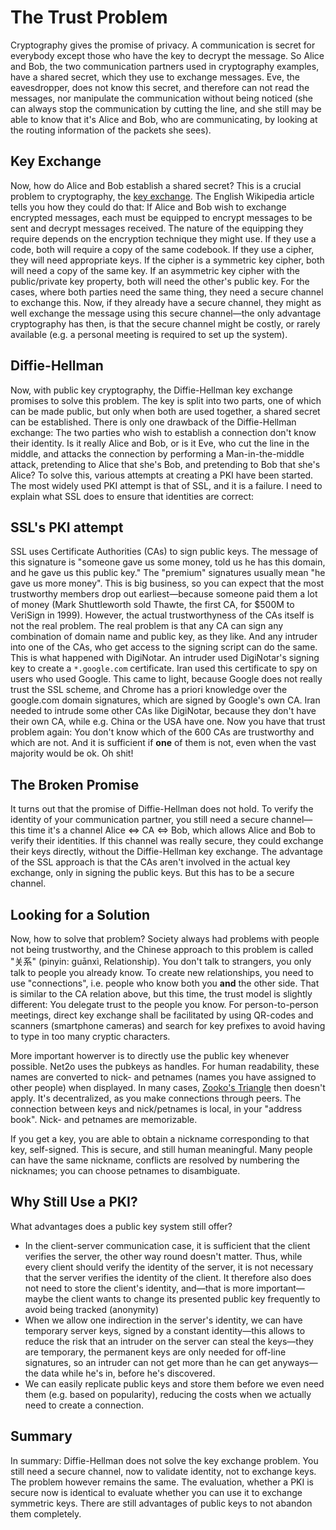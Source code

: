 The Trust Problem
=================

Cryptography gives the promise of privacy. A communication is
secret for everybody except those who have the key to decrypt the
message. So Alice and Bob, the two communication partners used in
cryptography examples, have a shared secret, which they use to
exchange messages. Eve, the eavesdropper, does not know this secret,
and therefore can not read the messages, nor manipulate the
communication without being noticed (she can always stop the
communication by cutting the line, and she still may be able to know
that it's Alice and Bob, who are communicating, by looking at the
routing information of the packets she sees).

Key Exchange
-------------

Now, how do Alice and Bob establish a shared secret? This is a crucial problem
to cryptography, the [key
exchange](http://en.wikipedia.org/wiki/Key_exchange). The English Wikipedia
article tells you how they could do that: If Alice and Bob wish to exchange
encrypted messages, each must be equipped to encrypt messages to be sent and
decrypt messages received. The nature of the equipping they require depends on
the encryption technique they might use. If they use a code, both will require
a copy of the same codebook. If they use a cipher, they will need appropriate
keys. If the cipher is a symmetric key cipher, both will need a copy of the
same key. If an asymmetric key cipher with the public/private key property,
both will need the other's public key. For the cases, where both parties need
the same thing, they need a secure channel to exchange this. Now, if they
already have a secure channel, they might as well exchange the message using
this secure channel—the only advantage cryptography has then, is that the
secure channel might be costly, or rarely available (e.g. a personal meeting
is required to set up the system).

Diffie-Hellman
--------------

Now, with public key cryptography, the Diffie-Hellman
key exchange promises to solve this problem. The key is split into two parts,
one of which can be made public, but only when both are used together, a shared
secret can be established. There is only one drawback of the Diffie-Hellman
exchange: The two parties who wish to establish a connection don't know their
identity. Is it really Alice and Bob, or is it Eve, who cut the line in the
middle, and attacks the connection by performing a Man-in-the-middle attack,
pretending to Alice that she's Bob, and pretending to Bob that she's Alice? To
solve this, various attempts at creating a PKI have been started. The most
widely used PKI attempt is that of SSL, and it is a failure. I need to explain
what SSL does to ensure that identities are correct:

SSL's PKI attempt
-----------------

SSL uses Certificate Authorities (CAs) to sign public keys. The message of
this signature is "someone gave us some money, told us he has this domain, and
he gave us this public key." The "premium" signatures usually mean "he gave us
more money". This is big business, so you can expect that the most trustworthy
members drop out earliest—because someone paid them a lot of money (Mark
Shuttleworth sold Thawte, the first CA, for $500M to VeriSign in
1999). However, the actual trustworthyness of the CAs itself is not the real
problem. The real problem is that any CA can sign any combination of domain
name and public key, as they like. And any intruder into one of the CAs, who
get access to the signing script can do the same. This is what happened with
DigiNotar. An intruder used DigiNotar's signing key to create a
`*.google.com` certificate. Iran used this certificate to spy on users who
used Google. This came to light, because Google does not really trust the SSL
scheme, and Chrome has a priori knowledge over the google.com domain
signatures, which are signed by Google's own CA. Iran needed to intrude some
other CAs like DigiNotar, because they don't have their own CA, while e.g.
China or the USA have one. Now you have that trust problem again: You don't
know which of the 600 CAs are trustworthy and which are not. And it is
sufficient if **one** of them is not, even when the vast majority would be
ok. Oh shit!

The Broken Promise
------------------

It turns out that the promise of Diffie-Hellman does not hold. To
verify the identity of your communication partner, you still need a
secure channel—this time it's a channel Alice ⇔ CA ⇔ Bob, which
allows Alice and Bob to verify their identities. If this channel was
really secure, they could exchange their keys directly, without the
Diffie-Hellman key exchange. The advantage of the SSL approach is that
the CAs aren't involved in the actual key exchange, only in signing
the public keys. But this has to be a secure channel.

Looking for a Solution
----------------------

Now, how to solve that problem? Society always had problems with
people not being trustworthy, and the Chinese approach to this problem
is called "关系" (pinyin: guānxì, Relationship). You don't talk to
strangers, you only talk to people you already know. To create new
relationships, you need to use "connections", i.e. people who know
both you **and** the other side.  That is similar to the CA relation
above, but this time, the trust model is slightly different: You
delegate trust to the people you know.  For person-to-person meetings,
direct key exchange shall be facilitated by using QR-codes and
scanners (smartphone cameras) and search for key prefixes to avoid
having to type in too many cryptic characters.

More important howerver is to directly use the public key whenever possible.
Net2o uses the pubkeys as handles.  For human readability, these names are
converted to nick- and petnames (names you have assigned to other people) when
displayed.  In many cases, [Zooko's
Triangle](https://en.wikipedia.org/wiki/Zooko%27s_triangle) then doesn't
apply.  It's decentralized, as you make connections through peers.  The
connection between keys and nick/petnames is local, in your "address book".
Nick- and petnames are memorizable.

If you get a key, you are able to obtain a nickname corresponding to
that key, self-signed.  This is secure, and still human meaningful.
Many people can have the same nickname, conflicts are resolved by
numbering the nicknames; you can choose petnames to disambiguate.

Why Still Use a PKI?
--------------------

What advantages does a public key system still offer?

* In the client-server communication case, it is sufficient that the client
verifies the server, the other way round doesn't matter. Thus, while every
client should verify the identity of the server, it is not necessary that the
server verifies the identity of the client. It therefore also does not need to
store the client's identity, and—that is more important—maybe the client wants
to change its presented public key frequently to avoid being tracked
(anonymity)
* When we allow one indirection in the server's identity, we can
have temporary server keys, signed by a constant identity—this allows to
reduce the risk that an intruder on the server can steal the keys—they are
temporary, the permanent keys are only needed for off-line signatures, so an
intruder can not get more than he can get anyways—the data while he's in,
before he's discovered.
* We can easily replicate public keys and store them before we even
need them (e.g. based on popularity), reducing the costs when we
actually need to create a connection.

Summary
-------

In summary: Diffie-Hellman does not solve the key exchange
problem. You still need a secure channel, now to validate identity,
not to exchange keys. The problem however remains the same. The
evaluation, whether a PKI is secure now is identical to evaluate
whether you can use it to exchange symmetric keys. There are still
advantages of public keys to not abandon them completely.
